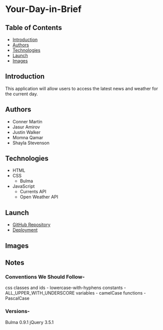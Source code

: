 # Your-Day-in-Brief

## Table of Contents

- [Introduction](#introduction)
- [Authors](#authors)
- [Technologies](#technologies)
- [Launch](#launch)
- [Images](#images)

## Introduction

This application will allow users to access the latest news and weather for the current day.

## Authors

- Conner Martin
- Jasur Amirov
- Justin Walker
- Momna Qamar
- Shayla Stevenson

## Technologies

- HTML
- CSS
  - Bulma
- JavaScript
  - Currents API
  - Open Weather API

## Launch

- [GitHub Repository](https://github.com/Connerjm/Your-Day-in-Brief)
- [Deployment](https://connerjm.github.io/Your-Day-in-Brief/)

## Images

## Notes

### Conventions We Should Follow-

css classes and ids - lowercase-with-hyphens
constants - ALL_UPPER_WITH_UNDERSCORE
variables - camelCase
functions - PascalCase

### Versions-

Bulma 0.9.1
jQuery 3.5.1
